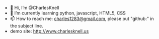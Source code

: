 - 👋 Hi, I’m @CharlesKnell
- 🌱 I’m currently learning python, javascript, HTML5, CSS
- 📫 How to reach me: charles1283@gmail.com, please put "github:" in the subject line.
- demo site: http://www.charlesknell.us

<!---
CharlesKnell/CharlesKnell is a ✨ special ✨ repository because its `README.md` (this file) appears on your GitHub profile.
You can click the Preview link to take a look at your changes.
--->

